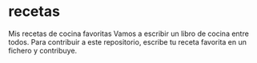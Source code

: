 # recetas
Mis recetas de cocina favoritas
Vamos a escribir un libro de cocina entre todos.
Para contribuir a este repositorio, escribe tu receta favorita en un fichero y contribuye.
